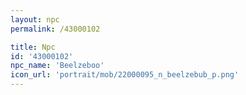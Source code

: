 ```yaml
---
layout: npc
permalink: /43000102

title: Npc
id: '43000102'
npc_name: 'Beelzeboo'
icon_url: 'portrait/mob/22000095_n_beelzebub_p.png'
---
```

